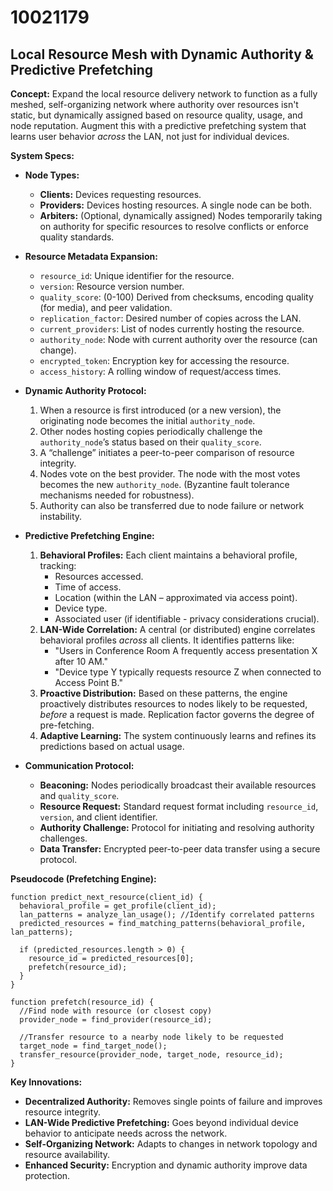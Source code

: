 # 10021179

## Local Resource Mesh with Dynamic Authority & Predictive Prefetching

**Concept:** Expand the local resource delivery network to function as a fully meshed, self-organizing network where authority over resources isn't static, but dynamically assigned based on resource quality, usage, and node reputation. Augment this with a predictive prefetching system that learns user behavior *across* the LAN, not just for individual devices.

**System Specs:**

*   **Node Types:**
    *   **Clients:** Devices requesting resources.
    *   **Providers:** Devices hosting resources.  A single node can be both.
    *   **Arbiters:** (Optional, dynamically assigned) Nodes temporarily taking on authority for specific resources to resolve conflicts or enforce quality standards.

*   **Resource Metadata Expansion:**
    *   `resource_id`: Unique identifier for the resource.
    *   `version`: Resource version number.
    *   `quality_score`: (0-100)  Derived from checksums, encoding quality (for media), and peer validation.
    *   `replication_factor`:  Desired number of copies across the LAN.
    *   `current_providers`: List of nodes currently hosting the resource.
    *   `authority_node`: Node with current authority over the resource (can change).
    *   `encrypted_token`: Encryption key for accessing the resource.
    *   `access_history`: A rolling window of request/access times.

*   **Dynamic Authority Protocol:**
    1.  When a resource is first introduced (or a new version), the originating node becomes the initial `authority_node`.
    2.  Other nodes hosting copies periodically challenge the `authority_node`’s status based on their `quality_score`.
    3.  A “challenge” initiates a peer-to-peer comparison of resource integrity.
    4.  Nodes vote on the best provider. The node with the most votes becomes the new `authority_node`.  (Byzantine fault tolerance mechanisms needed for robustness).
    5.  Authority can also be transferred due to node failure or network instability.

*   **Predictive Prefetching Engine:**
    1.  **Behavioral Profiles:** Each client maintains a behavioral profile, tracking:
        *   Resources accessed.
        *   Time of access.
        *   Location (within the LAN – approximated via access point).
        *   Device type.
        *   Associated user (if identifiable - privacy considerations crucial).
    2.  **LAN-Wide Correlation:**  A central (or distributed) engine correlates behavioral profiles *across* all clients. It identifies patterns like:
        *   "Users in Conference Room A frequently access presentation X after 10 AM."
        *   "Device type Y typically requests resource Z when connected to Access Point B."
    3.  **Proactive Distribution:** Based on these patterns, the engine proactively distributes resources to nodes likely to be requested, *before* a request is made. Replication factor governs the degree of pre-fetching.
    4.  **Adaptive Learning:**  The system continuously learns and refines its predictions based on actual usage.

*   **Communication Protocol:**
    *   **Beaconing:** Nodes periodically broadcast their available resources and `quality_score`.
    *   **Resource Request:** Standard request format including `resource_id`, `version`, and client identifier.
    *   **Authority Challenge:**  Protocol for initiating and resolving authority challenges.
    *   **Data Transfer:**  Encrypted peer-to-peer data transfer using a secure protocol.

**Pseudocode (Prefetching Engine):**

```
function predict_next_resource(client_id) {
  behavioral_profile = get_profile(client_id);
  lan_patterns = analyze_lan_usage(); //Identify correlated patterns
  predicted_resources = find_matching_patterns(behavioral_profile, lan_patterns);

  if (predicted_resources.length > 0) {
    resource_id = predicted_resources[0];
    prefetch(resource_id);
  }
}

function prefetch(resource_id) {
  //Find node with resource (or closest copy)
  provider_node = find_provider(resource_id);

  //Transfer resource to a nearby node likely to be requested
  target_node = find_target_node();
  transfer_resource(provider_node, target_node, resource_id);
}
```

**Key Innovations:**

*   **Decentralized Authority:** Removes single points of failure and improves resource integrity.
*   **LAN-Wide Predictive Prefetching:** Goes beyond individual device behavior to anticipate needs across the network.
*   **Self-Organizing Network:** Adapts to changes in network topology and resource availability.
*   **Enhanced Security:** Encryption and dynamic authority improve data protection.